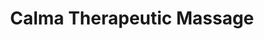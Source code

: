 ---
title: "Calma Therapeutic Massage"
url: /tagbilaran-city/calma-therapeutic-massage/
shop: Massage
---